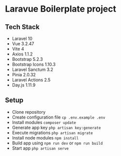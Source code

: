 # Laravue Boilerplate project

## Tech Stack

-   Laravel 10
-   Vue 3.2.47
-   Vite 4
-   Axios 1.1.2
-   Bootstrap 5.2.3
-   Bootstrap Icons 1.10.3
-   Laravel Sanctum 3.2
-   Pinia 2.0.32
-   Laravel Actions 2.5
-   Day.js 1.11.9

## Setup

-   Clone repository
-   Create configuration file `cp .env.example .env`
-   Install modules `composer update`
-   Generate app key `php artisan key:generate`
-   Execute migrations `php artisan migrate`
-   Install node modules `npm install`
-   Build app using `npm run dev` or `npm run build`
-   Start app `php artisan serve`
